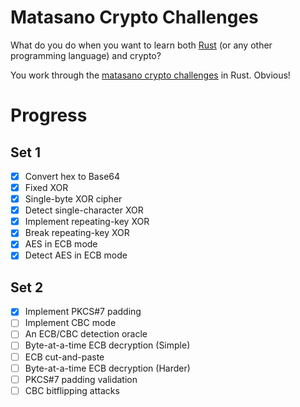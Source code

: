 # Matasano Crypto Challenges

What do you do when you want to learn both [Rust](http://rust-lang.org) (or any other programming language) and crypto?

You work through the [matasano crypto challenges](http://cryptopals.com) in Rust. Obvious!

# Progress

## Set 1

- [x] Convert hex to Base64
- [x] Fixed XOR
- [x] Single-byte XOR cipher
- [x] Detect single-character XOR
- [x] Implement repeating-key XOR
- [x] Break repeating-key XOR
- [x] AES in ECB mode
- [x] Detect AES in ECB mode

## Set 2

- [x] Implement PKCS#7 padding
- [ ] Implement CBC mode
- [ ] An ECB/CBC detection oracle
- [ ] Byte-at-a-time ECB decryption (Simple)
- [ ] ECB cut-and-paste
- [ ] Byte-at-a-time ECB decryption (Harder)
- [ ] PKCS#7 padding validation
- [ ] CBC bitflipping attacks

